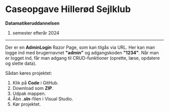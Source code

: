 # Caseopgave Hillerød Sejlklub

**Datamatikeruddannelsen**  
1. semester efterår 2024

---

Der er en **AdminLogin** Razor Page, som kan tilgås via URL. Her kan man logge ind med brugernavnet **"admin"** og adgangskoden **"1234"**. Når man er logget ind, får man adgang til CRUD-funktioner (oprette, læse, opdatere og slette data).

Sådan køres projektet:  
1. Klik på **Code** i GitHub.  
2. Download som **ZIP**.  
3. Udpak mappen.  
4. Åbn **.sln**-filen i Visual Studio.  
5. Kør projektet.  

